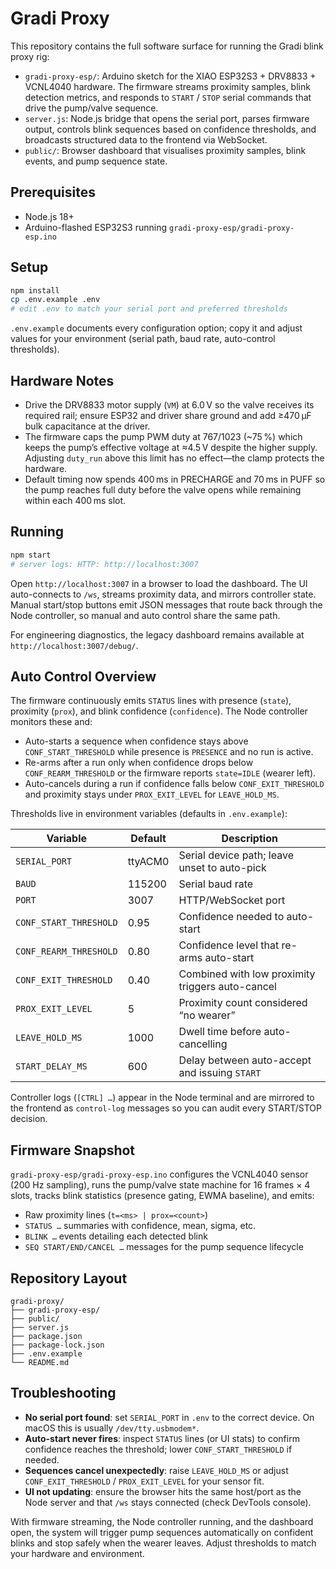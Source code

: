 Gradi Proxy
===========

This repository contains the full software surface for running the Gradi blink proxy rig:

- `gradi-proxy-esp/`: Arduino sketch for the XIAO ESP32S3 + DRV8833 + VCNL4040 hardware. The firmware streams proximity samples, blink detection metrics, and responds to `START` / `STOP` serial commands that drive the pump/valve sequence.
- `server.js`: Node.js bridge that opens the serial port, parses firmware output, controls blink sequences based on confidence thresholds, and broadcasts structured data to the frontend via WebSocket.
- `public/`: Browser dashboard that visualises proximity samples, blink events, and pump sequence state.

Prerequisites
-------------

- Node.js 18+
- Arduino-flashed ESP32S3 running `gradi-proxy-esp/gradi-proxy-esp.ino`

Setup
-----

```bash
npm install
cp .env.example .env
# edit .env to match your serial port and preferred thresholds
```

`.env.example` documents every configuration option; copy it and adjust values for your environment (serial path, baud rate, auto-control thresholds).

Hardware Notes
--------------

- Drive the DRV8833 motor supply (`VM`) at 6.0 V so the valve receives its required rail; ensure ESP32 and driver share ground and add ≥470 µF bulk capacitance at the driver.
- The firmware caps the pump PWM duty at 767/1023 (~75 %) which keeps the pump’s effective voltage at ≈4.5 V despite the higher supply. Adjusting `duty_run` above this limit has no effect—the clamp protects the hardware.
- Default timing now spends 400 ms in PRECHARGE and 70 ms in PUFF so the pump reaches full duty before the valve opens while remaining within each 400 ms slot.

Running
-------

```bash
npm start
# server logs: HTTP: http://localhost:3007
```

Open `http://localhost:3007` in a browser to load the dashboard. The UI auto-connects to `/ws`, streams proximity data, and mirrors controller state. Manual start/stop buttons emit JSON messages that route back through the Node controller, so manual and auto control share the same path.

For engineering diagnostics, the legacy dashboard remains available at `http://localhost:3007/debug/`.

Auto Control Overview
---------------------

The firmware continuously emits `STATUS` lines with presence (`state`), proximity (`prox`), and blink confidence (`confidence`). The Node controller monitors these and:

- Auto-starts a sequence when confidence stays above `CONF_START_THRESHOLD` while presence is `PRESENCE` and no run is active.
- Re-arms after a run only when confidence drops below `CONF_REARM_THRESHOLD` or the firmware reports `state=IDLE` (wearer left).
- Auto-cancels during a run if confidence falls below `CONF_EXIT_THRESHOLD` and proximity stays under `PROX_EXIT_LEVEL` for `LEAVE_HOLD_MS`.

Thresholds live in environment variables (defaults in `.env.example`):

| Variable | Default | Description |
| --- | --- | --- |
| `SERIAL_PORT` | ttyACM0 | Serial device path; leave unset to auto-pick |
| `BAUD` | 115200 | Serial baud rate |
| `PORT` | 3007 | HTTP/WebSocket port |
| `CONF_START_THRESHOLD` | 0.95 | Confidence needed to auto-start |
| `CONF_REARM_THRESHOLD` | 0.80 | Confidence level that re-arms auto-start |
| `CONF_EXIT_THRESHOLD` | 0.40 | Combined with low proximity triggers auto-cancel |
| `PROX_EXIT_LEVEL` | 5 | Proximity count considered “no wearer” |
| `LEAVE_HOLD_MS` | 1000 | Dwell time before auto-cancelling |
| `START_DELAY_MS` | 600 | Delay between auto-accept and issuing `START` |

Controller logs (`[CTRL] …`) appear in the Node terminal and are mirrored to the frontend as `control-log` messages so you can audit every START/STOP decision.

Firmware Snapshot
-----------------

`gradi-proxy-esp/gradi-proxy-esp.ino` configures the VCNL4040 sensor (200 Hz sampling), runs the pump/valve state machine for 16 frames × 4 slots, tracks blink statistics (presence gating, EWMA baseline), and emits:

- Raw proximity lines (`t=<ms> | prox=<count>`)
- `STATUS …` summaries with confidence, mean, sigma, etc.
- `BLINK …` events detailing each detected blink
- `SEQ START/END/CANCEL …` messages for the pump sequence lifecycle

Repository Layout
-----------------

```
gradi-proxy/
├── gradi-proxy-esp/
├── public/
├── server.js
├── package.json
├── package-lock.json
├── .env.example
└── README.md
```

Troubleshooting
---------------

- **No serial port found**: set `SERIAL_PORT` in `.env` to the correct device. On macOS this is usually `/dev/tty.usbmodem*`.
- **Auto-start never fires**: inspect `STATUS` lines (or UI stats) to confirm confidence reaches the threshold; lower `CONF_START_THRESHOLD` if needed.
- **Sequences cancel unexpectedly**: raise `LEAVE_HOLD_MS` or adjust `CONF_EXIT_THRESHOLD` / `PROX_EXIT_LEVEL` for your sensor fit.
- **UI not updating**: ensure the browser hits the same host/port as the Node server and that `/ws` stays connected (check DevTools console).

With firmware streaming, the Node controller running, and the dashboard open, the system will trigger pump sequences automatically on confident blinks and stop safely when the wearer leaves. Adjust thresholds to match your hardware and environment.
